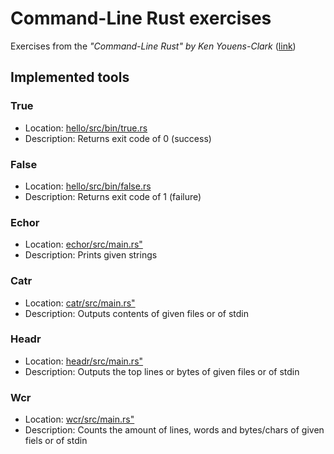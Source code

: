 # Command-Line Rust exercises
Exercises from the *"Command-Line Rust" by Ken Youens-Clark* ([link](https://www.oreilly.com/library/view/command-line-rust/9781098109424/))

## Implemented tools
### True
* Location: [hello/src/bin/true.rs](hello/src/bin/true.rs)
* Description: Returns exit code of 0 (success)

### False
* Location: [hello/src/bin/false.rs](hello/src/bin/false.rs)
* Description: Returns exit code of 1 (failure)

### Echor
* Location: [echor/src/main.rs"](echor/src/main.rs)
* Description: Prints given strings

### Catr
* Location: [catr/src/main.rs"](catr/src/main.rs)
* Description: Outputs contents of given files or of stdin

### Headr
* Location: [headr/src/main.rs"](headr/src/main.rs)
* Description: Outputs the top lines or bytes of given files or of stdin

### Wcr
* Location: [wcr/src/main.rs"](wcr/src/main.rs)
* Description: Counts the amount of lines, words and bytes/chars of given fiels or of stdin